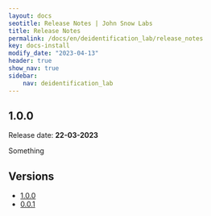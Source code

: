 ```yaml
---
layout: docs
seotitle: Release Notes | John Snow Labs
title: Release Notes
permalink: /docs/en/deidentification_lab/release_notes
key: docs-install
modify_date: "2023-04-13"
header: true
show_nav: true
sidebar:
    nav: deidentification_lab
---
```


<div class="h3-box" markdown="1">

## 1.0.0

Release date: **22-03-2023**

Something

</div><div class="prev_ver h3-box" markdown="1">

## Versions

</div>

<ul class="pagination owl-carousel pagination_big">
    <li class="active"><a href="deidentification_labs_releases/release_notes_1_0_0">1.0.0</a></li>
    <li><a href="deidentification_labs_releases/release_notes_0_0_1">0.0.1</a></li>
</ul>
